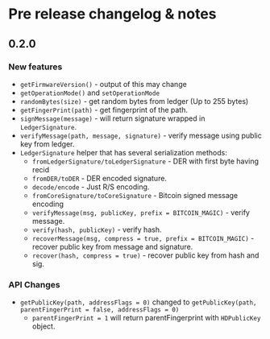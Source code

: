 # Pre release changelog & notes

## 0.2.0

### New features
 - `getFirmwareVersion()` - output of this may change
 - `getOperationMode()` and `setOperationMode`
 - `randomBytes(size)` - get random bytes from ledger (Up to 255 bytes)
 - `getFingerPrint(path)` - get fingerprint of the path.
 - `signMessage(message)` - will return signature wrapped in `LedgerSignature`.
 - `verifyMessage(path, message, signature)` - verify message using public key
  from ledger.
 -  `LedgerSignature` helper that has several serialization methods:
    - `fromLedgerSignature/toLedgerSignature` - DER with first byte having recid
    - `fromDER/toDER` - DER encoded signature.
    - `decode/encode` - Just R/S encoding.
    - `fromCoreSignature/toCoreSignature` - Bitcoin signed message encoding
    - `verifyMessage(msg, publicKey, prefix = BITCOIN_MAGIC)` - verify message.
    - `verify(hash, publicKey)` - verify hash.
    - `recoverMessage(msg, compress = true, prefix = BITCOIN_MAGIC)` - recover
    public key from message and signature.
    - `recover(hash, compress = true)` - recover public key from hash and sig.

### API Changes
  - `getPublicKey(path, addressFlags = 0)` changed to
`getPublicKey(path, parentFingerPrint = false, addressFlags = 0)`
    - `parentFingerPrint = 1` will return parentFingerprint with `HDPublicKey`
    object.
